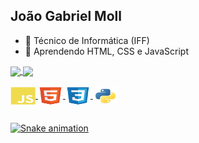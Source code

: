 ## João Gabriel Moll

- 🔭 Técnico de Informática (IFF)
- 🌱 Aprendendo HTML, CSS e JavaScript

<div>
  <a href="https://github.com/joaogmoll">
  <img width="48%" align="center" src="https://github-readme-stats.vercel.app/api?username=joaogmoll&show_icons=true&theme=tokyonight&include_all_commits=true&count_private=true"/>
  <img width="48%" align="center" src="https://github-readme-stats.vercel.app/api/top-langs/?username=joaogmoll&layout-compact&langs_count=16&theme=tokyonight"/>
 </div>
 
 <div style="display: inline_block"><br>
  <img align="center" alt="Moll-Js" height="28" width="40" src="https://raw.githubusercontent.com/devicons/devicon/master/icons/javascript/javascript-plain.svg">
  <img align="center" alt="Moll-Html" height="28" width="40" src="https://raw.githubusercontent.com/devicons/devicon/master/icons/html5/html5-original.svg">
  <img align="center" alt="Moll-Css" height="28" width="40" src="https://raw.githubusercontent.com/devicons/devicon/master/icons/css3/css3-original.svg">
  <img align="center" alt="Moll-Python" height="28" width="40" src="https://raw.githubusercontent.com/devicons/devicon/master/icons/python/python-original.svg">
 </div>
 
 ##
 
 ![Snake animation](https://raw.githubusercontent.com/joaogmoll/joaogmoll/output/github-contribution-grid-snake.svg)
